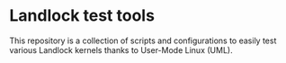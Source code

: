 # Landlock test tools

This repository is a collection of scripts and configurations to easily test
various Landlock kernels thanks to User-Mode Linux (UML).
